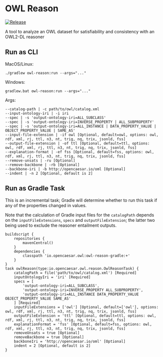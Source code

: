 # OWL Reason

[![Release](https://img.shields.io/github/v/tag/opencaesar/owl-tools?label=release)](https://github.com/opencaesar/owl-tools/releases/latest)

A tool to analyze an OWL dataset for satisfiability and consistency with an OWL2-DL reasoner

## Run as CLI

MacOS/Linux:
```
./gradlew owl-reason:run --args="..."
```
Windows:
```
gradlew.bat owl-reason:run --args="..."
```
Args:
```
--catalog-path | -c path/to/owl/catalog.xml
--input-ontology-iri | -i iri
--spec | -s 'output-ontology-iri=ALL_SUBCLASS'
--spec | -s 'output-ontology-iri=INVERSE_PROPERTY | ALL_SUBPROPERTY'
--spec | -s 'output-ontology-iri=ALL_INSTANCE | DATA_PROPERTY_VALUE | OBJECT_PROPERTY_VALUE | SAME_AS'
--input-file-extension | -if owl [Optional, default=owl, options: owl, rdf, xml, rj, ttl, n3, nt, trig, nq, trix, jsonld, fss]
--output-file-extension | -of ttl [Optional, default=ttl, options: owl, rdf, xml, rj, ttl, n3, nt, trig, nq, trix, jsonld, fss]
--explanation-format | -ef fss [Optional, default=fss, options: owl, rdf, xml, rj, ttl, n3, nt, trig, nq, trix, jsonld, fss]
--remove-unsats | -ru [Optional]
--remove-backbone | -rb [Optional]
--backbone-iri | -b http://opencaesar.io/oml [Optional]
--indent | -n 2 [Optional, default is 2]
```

## Run as Gradle Task

This is an incremental task; Gradle will determine whether to run this task 
if any of the properties changed in values.

Note that the calculation of Gradle input files for the `catalogPath` 
depends on the `inputFileExtensions`, `specs` and `outputFileExtension`;
the latter two being used to exclude the reasoner entailment outputs.

```
buildscript {
	repositories {
  		mavenCentral()
	}
	dependencies {
		classpath 'io.opencaesar.owl:owl-reason-gradle:+'
	}
}
task owlReason(type:io.opencaesar.owl.reason.OwlReasonTask) {
	catalogPath = file('path/to/owl/catalog.xml') [Required]
	inputOntologyIri = 'iri' [Required]
	specs = [
		'output-ontology-iri=ALL_SUBCLASS',
		'output-ontology-iri=INVERSE_PROPERTY ALL_SUBPROPERTY',
		'output-ontology-iri=ALL_INSTANCE DATA_PROPERTY_VALUE OBJECT_PROPERTY_VALUE SAME_AS'
	] [Required]
	inputFileExtensions = ['owl'] [Optional, default=['owl'], options: owl, rdf, xml, rj, ttl, n3, nt, trig, nq, trix, jsonld, fss]
	outputFileExtension = 'ttl' [Optional, default=ttl, options: owl, rdf, xml, rj, ttl, n3, nt, trig, nq, trix, jsonld, fss]
	explanationFormat = 'fss' [Optional, default=fss, options: owl, rdf, xml, rj, ttl, n3, nt, trig, nq, trix, jsonld, fss]
	removeUnsats = true [Optional]
	removeBackbone = true [Optional]
	backboneIri = 'http://opencaesar.io/oml' [Optional]
	indent = 2 [Optional, default is 2]
}
```
